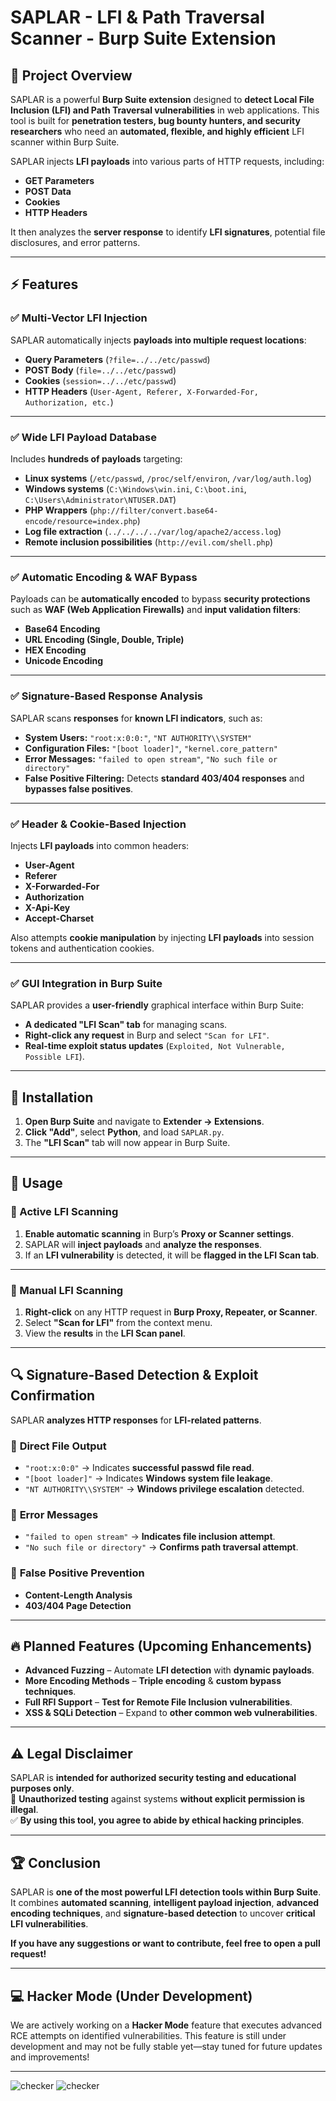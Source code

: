 # SAPLAR - LFI & Path Traversal Scanner - Burp Suite Extension

## 📌 Project Overview

SAPLAR is a powerful **Burp Suite extension** designed to **detect Local File Inclusion (LFI) and Path Traversal vulnerabilities** in web applications. This tool is built for **penetration testers, bug bounty hunters, and security researchers** who need an **automated, flexible, and highly efficient** LFI scanner within Burp Suite.

SAPLAR injects **LFI payloads** into various parts of HTTP requests, including:

- **GET Parameters**
- **POST Data**
- **Cookies**
- **HTTP Headers**

It then analyzes the **server response** to identify **LFI signatures**, potential file disclosures, and error patterns.

---

## ⚡ Features

### ✅ Multi-Vector LFI Injection

SAPLAR automatically injects **payloads into multiple request locations**:

- **Query Parameters** (`?file=../../etc/passwd`)
- **POST Body** (`file=../../etc/passwd`)
- **Cookies** (`session=../../etc/passwd`)
- **HTTP Headers** (`User-Agent, Referer, X-Forwarded-For, Authorization, etc.`)

---

### ✅ Wide LFI Payload Database

Includes **hundreds of payloads** targeting:

- **Linux systems** (`/etc/passwd`, `/proc/self/environ`, `/var/log/auth.log`)
- **Windows systems** (`C:\Windows\win.ini`, `C:\boot.ini`, `C:\Users\Administrator\NTUSER.DAT`)
- **PHP Wrappers** (`php://filter/convert.base64-encode/resource=index.php`)
- **Log file extraction** (`../../../../var/log/apache2/access.log`)
- **Remote inclusion possibilities** (`http://evil.com/shell.php`)

---

### ✅ Automatic Encoding & WAF Bypass

Payloads can be **automatically encoded** to bypass **security protections** such as **WAF (Web Application Firewalls)** and **input validation filters**:

- **Base64 Encoding**
- **URL Encoding (Single, Double, Triple)**
- **HEX Encoding**
- **Unicode Encoding**

---

### ✅ Signature-Based Response Analysis

SAPLAR scans **responses** for **known LFI indicators**, such as:

- **System Users:** `"root:x:0:0:"`, `"NT AUTHORITY\\SYSTEM"`
- **Configuration Files:** `"[boot loader]"`, `"kernel.core_pattern"`
- **Error Messages:** `"failed to open stream"`, `"No such file or directory"`
- **False Positive Filtering:** Detects **standard 403/404 responses** and **bypasses false positives**.

---

### ✅ Header & Cookie-Based Injection

Injects **LFI payloads** into common headers:

- **User-Agent**
- **Referer**
- **X-Forwarded-For**
- **Authorization**
- **X-Api-Key**
- **Accept-Charset**

Also attempts **cookie manipulation** by injecting **LFI payloads** into session tokens and authentication cookies.

---

### ✅ GUI Integration in Burp Suite

SAPLAR provides a **user-friendly** graphical interface within Burp Suite:

- **A dedicated "LFI Scan" tab** for managing scans.
- **Right-click any request** in Burp and select `"Scan for LFI"`.
- **Real-time exploit status updates** (`Exploited, Not Vulnerable, Possible LFI`).

---

## 🔧 Installation

1. **Open Burp Suite** and navigate to **Extender → Extensions**.  
2. **Click "Add"**, select **Python**, and load `SAPLAR.py`.  
3. The **"LFI Scan"** tab will now appear in Burp Suite.  

---

## 🚀 Usage

### 🔹 Active LFI Scanning

1. **Enable automatic scanning** in Burp’s **Proxy or Scanner settings**.  
2. SAPLAR will **inject payloads** and **analyze the responses**.  
3. If an **LFI vulnerability** is detected, it will be **flagged in the LFI Scan tab**.  

---

### 🔹 Manual LFI Scanning

1. **Right-click** on any HTTP request in **Burp Proxy, Repeater, or Scanner**.  
2. Select **"Scan for LFI"** from the context menu.  
3. View the **results** in the **LFI Scan panel**.  

---

## 🔍 Signature-Based Detection & Exploit Confirmation

SAPLAR **analyzes HTTP responses** for **LFI-related patterns**.

### 📌 **Direct File Output**
- `"root:x:0:0"` → Indicates **successful passwd file read**.
- `"[boot loader]"` → Indicates **Windows system file leakage**.
- `"NT AUTHORITY\\SYSTEM"` → **Windows privilege escalation** detected.

### 📌 **Error Messages**
- `"failed to open stream"` → **Indicates file inclusion attempt**.
- `"No such file or directory"` → **Confirms path traversal attempt**.

### 📌 **False Positive Prevention**
- **Content-Length Analysis**  
- **403/404 Page Detection**  

---

## 🔥 Planned Features (Upcoming Enhancements)

- **Advanced Fuzzing** – Automate **LFI detection** with **dynamic payloads**.  
- **More Encoding Methods** – **Triple encoding** & **custom bypass techniques**.  
- **Full RFI Support** – **Test for Remote File Inclusion vulnerabilities**.  
- **XSS & SQLi Detection** – Expand to **other common web vulnerabilities**.  

---

## ⚠ Legal Disclaimer

SAPLAR is **intended for authorized security testing and educational purposes only**.  
🚫 **Unauthorized testing** against systems **without explicit permission is illegal**.  
✅ **By using this tool, you agree to abide by ethical hacking principles**.  

---

## 🏆 Conclusion

SAPLAR is **one of the most powerful LFI detection tools within Burp Suite**.  
It combines **automated scanning**, **intelligent payload injection**, **advanced encoding techniques**, and **signature-based detection** to uncover **critical LFI vulnerabilities**.

**If you have any suggestions or want to contribute, feel free to open a pull request!**

---

## 💻 Hacker Mode (Under Development)

We are actively working on a **Hacker Mode** feature that executes advanced RCE attempts on identified vulnerabilities. This feature is still under development and may not be fully stable yet—stay tuned for future updates and improvements!

---

![checker](saplar1.png)
![checker](saplar2.png)
